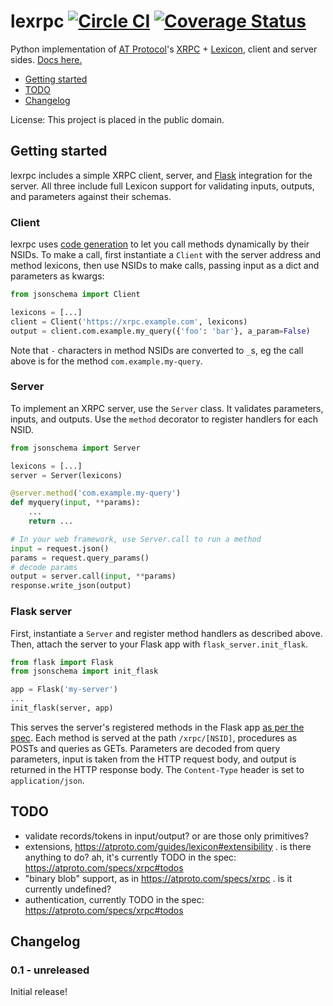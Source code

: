 lexrpc [![Circle CI](https://circleci.com/gh/snarfed/lexrpc.svg?style=svg)](https://circleci.com/gh/snarfed/lexrpc) [![Coverage Status](https://coveralls.io/repos/github/snarfed/lexrpc/badge.svg?branch=main)](https://coveralls.io/github/snarfed/lexrpc?branch=master)
===

Python implementation of [AT Protocol](https://atproto.com/)'s [XRPC](https://atproto.com/specs/xrpc) + [Lexicon](https://atproto.com/guides/lexicon), client and server sides. [Docs here.](https://lexrpc.readthedocs.io/)

* [Getting started](#getting-started)
* [TODO](#todo)
* [Changelog](#changelog)

License: This project is placed in the public domain.


Getting started
---
lexrpc includes a simple XRPC client, server, and [Flask](https://flask.palletsprojects.com/) integration for the server. All three include full Lexicon support for validating inputs, outputs, and parameters against their schemas.


### Client

lexrpc uses [code generation](https://atproto.com/guides/lexicon#rpc-methods) to let you call methods dynamically by their NSIDs. To make a call, first instantiate a `Client` with the server address and method lexicons, then use NSIDs to make calls, passing input as a dict and parameters as kwargs:

```py
from jsonschema import Client

lexicons = [...]
client = Client('https://xrpc.example.com', lexicons)
output = client.com.example.my_query({'foo': 'bar'}, a_param=False)
```

Note that `-` characters in method NSIDs are converted to `_`s, eg the call above is for the method `com.example.my-query`.


### Server

To implement an XRPC server, use the `Server` class. It validates parameters, inputs, and outputs. Use the `method` decorator to register handlers for each NSID.

```py
from jsonschema import Server

lexicons = [...]
server = Server(lexicons)

@server.method('com.example.my-query')
def myquery(input, **params):
    ...
    return ...

# In your web framework, use Server.call to run a method
input = request.json()
params = request.query_params()
# decode params
output = server.call(input, **params)
response.write_json(output)
```


### Flask server

First, instantiate a `Server` and register method handlers as described above. Then, attach the server to your Flask app with `flask_server.init_flask`.

```py
from flask import Flask
from jsonschema import init_flask

app = Flask('my-server')
...
init_flask(server, app)
```

This serves the server's registered methods in the Flask app [as per the spec](https://atproto.com/specs/xrpc#path). Each method is served at the path `/xrpc/[NSID]`, procedures as POSTs and queries as GETs. Parameters are decoded from query parameters, input is taken from the HTTP request body, and output is returned in the HTTP response body. The `Content-Type` header is set to `application/json`.


TODO
---
* validate records/tokens in input/output? or are those only primitives?
* extensions, https://atproto.com/guides/lexicon#extensibility . is there anything to do? ah, it's currently TODO in the spec: https://atproto.com/specs/xrpc#todos
* "binary blob" support, as in https://atproto.com/specs/xrpc . is it currently undefined?
* authentication, currently TODO in the spec: https://atproto.com/specs/xrpc#todos


Changelog
---

### 0.1 - unreleased

Initial release!
